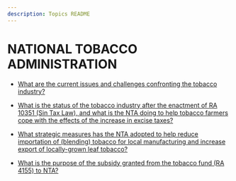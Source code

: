 ```yaml
---
description: Topics README
---
```


# NATIONAL TOBACCO ADMINISTRATION


 - [What are the current issues and challenges confronting the tobacco industry?](/attached-corporations/national-tobacco-administration/what-are-the-current-issues-and-challenges-confronting-the-tobacco-industry.html)
    
 - [What is the status of the tobacco industry after the enactment of RA 10351 (Sin Tax Law), and what is the NTA doing to help tobacco farmers cope with the effects of the increase in excise taxes?](/attached-corporations/national-tobacco-administration/what-is-the-status-of-the-tobacco-industry-after-the-enactment-of-ra-10351-sin-tax-law-and-what-is-t.html)
    
 - [What strategic measures has the NTA adopted to help reduce importation of (blending) tobacco for local manufacturing and increase export of locally-grown leaf tobacco?](/attached-corporations/national-tobacco-administration/what-strategic-measures-has-the-nta-adopted-to-help-reduce-importation-of-blending-tobacco-for-local.html)
    
 - [What is the purpose of the subsidy granted from the tobacco fund (RA 4155) to NTA?](/attached-corporations/national-tobacco-administration/what-is-the-purpose-of-the-subsidy-granted-from-the-tobacco-fund-ra-4155-to-nta.html)
    
